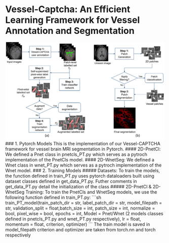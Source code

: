 # Vessel-Captcha: An Efficient Learning Framework for Vessel Annotation and Segmentation

<img src="imgs/pipeline.png" >
### 1. Pytorch Models
This is the implementation of our Vessel-CAPTCHA framework for vessel brain MRI segmentation in Pytorch.
#### 2D-PnetCl: 
We defined a Pnet class in pnetcls_PT.py which serves as a pytroch implementation of the PnetCls model.
#### 2D-WnetSeg: 
We defined a Wnet class in wnet_PT.py which serves as a pytroch implementation of the Wnet model.
### 2. Training Models
##### Datasets:
To train the models, the function defined in train_PT.py uses pytorch dataloaders built using dataset classes defined in get_data_PT.py. Futher comments in get_data_PT.py detail the initialization of the class
##### 2D-PnetCl & 2D-WnetSeg Training: 
To train the PnetCls and WnetSeg models, we use the following function defined in train_PT.py:
```sh
train_PT_model(train_patch_dir = str, label_patch_dir = str, model_filepath = str, 
               validation_split = float,batch_size = int, 
               patch_size = int, normalize = bool, pixel_wise = bool, 
               epochs = int, Model = Pnet/Wnet (2 models classes defined in pnetcls_PT.py and wnet_PT.py respectively),
               lr = float, momentum = float, criterion, optimizer)
```
The train model is saved in model_filepath
criterion and optimizer are taken from torch.nn and torch respectively

